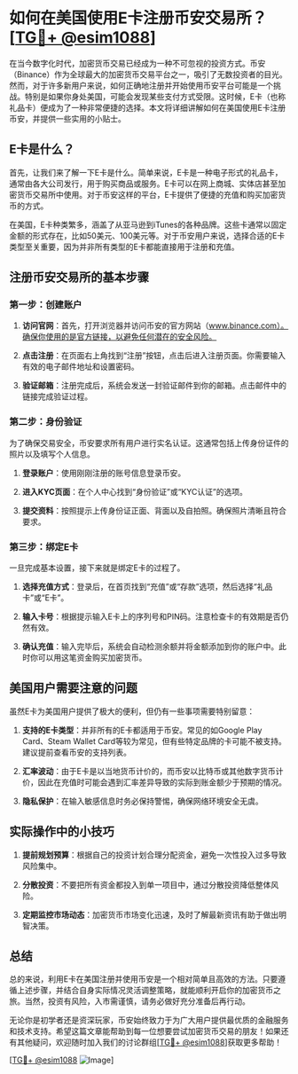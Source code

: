 # 如何在美国使用E卡注册币安交易所？[[TG💪+ @esim1088](https://t.me/s/esim1088)]

在当今数字化时代，加密货币交易已经成为一种不可忽视的投资方式。币安（Binance）作为全球最大的加密货币交易平台之一，吸引了无数投资者的目光。然而，对于许多新用户来说，如何正确地注册并开始使用币安平台可能是一个挑战。特别是如果你身处美国，可能会发现某些支付方式受限。这时候，E卡（也称礼品卡）便成为了一种非常便捷的选择。本文将详细讲解如何在美国使用E卡注册币安，并提供一些实用的小贴士。

## E卡是什么？

首先，让我们来了解一下E卡是什么。简单来说，E卡是一种电子形式的礼品卡，通常由各大公司发行，用于购买商品或服务。E卡可以在网上商城、实体店甚至加密货币交易所中使用。对于币安这样的平台，E卡提供了便捷的充值和购买加密货币的方式。

在美国，E卡种类繁多，涵盖了从亚马逊到iTunes的各种品牌。这些卡通常以固定金额的形式存在，比如50美元、100美元等。对于币安用户来说，选择合适的E卡类型至关重要，因为并非所有类型的E卡都能直接用于注册和充值。

## 注册币安交易所的基本步骤

### 第一步：创建账户

1. **访问官网**：首先，打开浏览器并访问币安的官方网站（www.binance.com）。确保你使用的是官方链接，以避免任何潜在的安全风险。
   
2. **点击注册**：在页面右上角找到“注册”按钮，点击后进入注册页面。你需要输入有效的电子邮件地址和设置密码。

3. **验证邮箱**：注册完成后，系统会发送一封验证邮件到你的邮箱。点击邮件中的链接完成验证过程。

### 第二步：身份验证

为了确保交易安全，币安要求所有用户进行实名认证。这通常包括上传身份证件的照片以及填写个人信息。

1. **登录账户**：使用刚刚注册的账号信息登录币安。

2. **进入KYC页面**：在个人中心找到“身份验证”或“KYC认证”的选项。

3. **提交资料**：按照提示上传身份证正面、背面以及自拍照。确保照片清晰且符合要求。

### 第三步：绑定E卡

一旦完成基本设置，接下来就是绑定E卡的过程了。

1. **选择充值方式**：登录后，在首页找到“充值”或“存款”选项，然后选择“礼品卡”或“E卡”。

2. **输入卡号**：根据提示输入E卡上的序列号和PIN码。注意检查卡的有效期是否仍然有效。

3. **确认充值**：输入完毕后，系统会自动检测余额并将金额添加到你的账户中。此时你可以用这笔资金购买加密货币。

## 美国用户需要注意的问题

虽然E卡为美国用户提供了极大的便利，但仍有一些事项需要特别留意：

1. **支持的E卡类型**：并非所有的E卡都适用于币安。常见的如Google Play Card、Steam Wallet Card等较为常见，但有些特定品牌的卡可能不被支持。建议提前查看币安的支持列表。

2. **汇率波动**：由于E卡是以当地货币计价的，而币安以比特币或其他数字货币计价，因此在充值时可能会遇到汇率差异导致的实际到账金额少于预期的情况。

3. **隐私保护**：在输入敏感信息时务必保持警惕，确保网络环境安全无虞。

## 实际操作中的小技巧

1. **提前规划预算**：根据自己的投资计划合理分配资金，避免一次性投入过多导致风险集中。

2. **分散投资**：不要把所有资金都投入到单一项目中，通过分散投资降低整体风险。

3. **定期监控市场动态**：加密货币市场变化迅速，及时了解最新资讯有助于做出明智决策。

## 总结

总的来说，利用E卡在美国注册并使用币安是一个相对简单且高效的方法。只要遵循上述步骤，并结合自身实际情况灵活调整策略，就能顺利开启你的加密货币之旅。当然，投资有风险，入市需谨慎，请务必做好充分准备后再行动。

无论你是初学者还是资深玩家，币安始终致力于为广大用户提供最优质的金融服务和技术支持。希望这篇文章能帮助到每一位想要尝试加密货币交易的朋友！如果还有其他疑问，欢迎随时加入我们的讨论群组[[TG💪+ @esim1088](https://t.me/s/esim1088)]获取更多帮助！

[[TG💪+ @esim1088](https://t.me/s/esim1088) ![Image](https://i.postimg.cc/4NQfJmqS/Snipaste-2025-05-13-00-14-12.png)]
